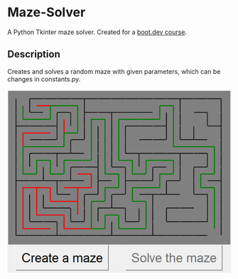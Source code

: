 # Maze-Solver
A Python Tkinter maze solver. Created for a [boot.dev course](https://www.boot.dev/courses/build-maze-solver-python).

## Description
Creates and solves a random maze with given parameters, which can be changes in constants.py.

![Maze Solver Image](maze-solver.png)